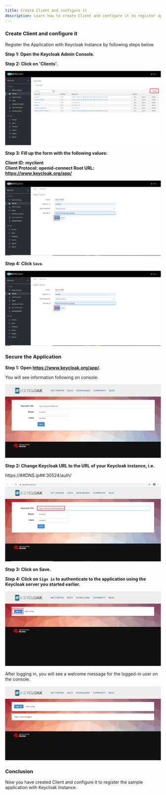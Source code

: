 ```yaml
---
title: Create Client and configure it 
description: Learn how to create Client and configure it to register application with keycloak instance.
---
```



### Create Client and configure it 


Register the Application with Keycloak Instance by following steps below.


**Step 1: Open the Keycloak Admin Console.**

**Step 2: Click on 'Clients'.**

![](_images/create-client.png)

**Step 3: Fill up the form with the following values:**

   **Client ID: myclient  
   Client Protocol: openid-connect
   Root URL: https://www.keycloak.org/app/**
   
![](_images/client-config.png)

**Step 4: Click `Save`.**

 ![](_images/client-config.png)
   
   
### Secure the Application

**Step 1: Open https://www.keycloak.org/app/.**

You will see information following on console:

 
![](_images/account-console-new.png)
   
**Step 2: Change Keycloak URL to the URL of your Keycloak instance, i.e.**

https://##DNS.ip##:30524/auth/

![](_images/account-console-url-add.png)

**Step 3: Click on Save.**

**Step 4: Click on `Sign in` to authenticate to the application using the Keycloak server you started earlier.**

![](_images/account-console-signin.png)

After logging in, you will see a welcome message for the logged-in user on the console.

![](_images/login-application.png)


### Conclusion

Now you have created Client and configure it to register the sample application with Keycloak Instance.

